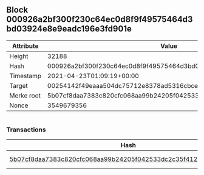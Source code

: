 ## Block 000926a2bf300f230c64ec0d8f9f49575464d3bd03924e8e9eadc196e3fd901e

Attribute | Value
--- | ---
Height | 32188
Hash | 000926a2bf300f230c64ec0d8f9f49575464d3bd03924e8e9eadc196e3fd901e
Timestamp | 2021-04-23T01:09:19+00:00
Target | 00254142f49eaaa504dc75712e8378ad5316cbcead634704b3734b6271167cc4
Merke root | 5b07cf8daa7383c820cfc068aa99b24205f042533dc2c35f412550a3ab33d724
Nonce | 3549679356

```

```

### Transactions

Hash | Amount
--- | ---
[5b07cf8daa7383c820cfc068aa99b24205f042533dc2c35f412550a3ab33d724](5b07cf8daa7383c820cfc068aa99b24205f042533dc2c35f412550a3ab33d724.md) | 10.00000000 SKEPTI 
